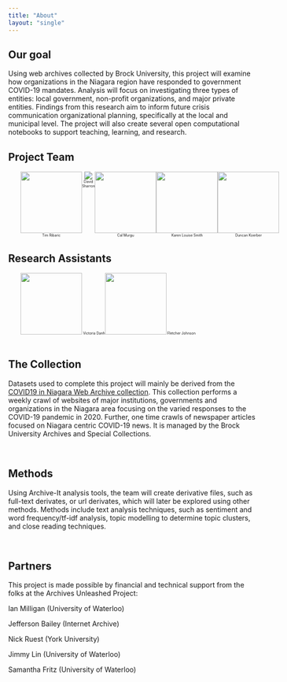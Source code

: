 ```yaml
---
title: "About"
layout: "single"
---
```


## Our goal

Using web archives collected by Brock University, this project will examine how organizations in the Niagara region have responded to government COVID-19 mandates. Analysis will focus on investigating three types of entities: local government, non-profit organizations, and major private entities. Findings from this research aim to inform future crisis communication organizational planning, specifically at the local and municipal level. The project will also create several open computational notebooks to support teaching, learning, and research.

## Project Team
<div class="row" style="display: flex; margin-left: 5%; font-size: .5em; text-align: center;">
    <div class="col-sm-2">
    <img class="center-block" style="width: 125px;" src="https://brockdsl.github.io/archives_unleashed/images/instructor-ribaric.jpg">
        Tim Ribaric
    </div>
    <div class="col-sm-2">
    <img class="center-block" src="https://brockdsl.github.io/archives_unleashed/images/speaker_sharron.jpg">
       David Sharron
    </div>
    <div class="col-sm-2">
<img style="width: 125px;" src="https://brockdsl.github.io/archives_unleashed/images/CAL.png">
Cal Murgu
</div>
<div class="col-sm-2">
<img style="width: 125px;" src="https://brockdsl.github.io/archives_unleashed/images/CPCF_KLS-option.jpg?x44174">
Karen Louise Smith
</div>
<div class="col-sm-2">

<img style="width: 125px;" src="https://brockdsl.github.io/archives_unleashed/images/Koerber-e1600951407323.jpg?x44174">
Duncan Koerber
</div>
</div>

## Research Assistants

<div class="row" style="display: flex; margin-left: 5%; font-size: .5em; text-align: center;">
    <div class="col-sm-2">
    <img class="center-block" style="width: 125px;" src="https://brockdsl.github.io/archives_unleashed/images/vd.jpg">
        Victoria Danh
    </div>
    <div class="col-sm-2">
    <img class="center-block" style="width: 125px;" src="https://brockdsl.github.io/archives_unleashed/images/ft.jpg">
        Fletcher Johnson
    </div>
</div>

<br />

## The Collection

Datasets used to complete this project will mainly be derived from the [COVID19 in Niagara Web Archive collection](https://archive-it.org/collections/13781). This collection performs a weekly crawl of websites of major institutions, governments and organizations in the Niagara area focusing on the varied responses to the COVID-19 pandemic in 2020. Further, one time crawls of newspaper articles focused on Niagara centric COVID-19 news. It is managed by the Brock University Archives and Special Collections.

<br />

## Methods

Using Archive-It analysis tools, the team will create derivative files, such as full-text derivates, or url derivates, which will later be explored using other methods. Methods include text analysis techniques, such as sentiment and word frequency/tf-idf analysis, topic modelling to determine topic clusters, and close reading techniques. 

<br />

## Partners

This project is made possible by financial and technical support from the folks at the Archives Unleashed Project:

Ian Milligan (University of Waterloo)

Jefferson Bailey (Internet Archive)

Nick Ruest (York University)

Jimmy Lin (University of Waterloo)

Samantha Fritz (University of Waterloo)